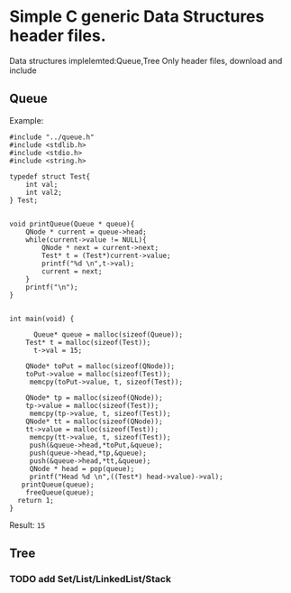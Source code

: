 # Simple C generic Data Structures header files. 
Data structures implelemted:Queue,Tree
Only header files, download and include

## Queue


Example:

``` 
#include "../queue.h"
#include <stdlib.h>
#include <stdio.h>
#include <string.h>

typedef struct Test{
    int val;
    int val2;
} Test;


void printQueue(Queue * queue){
    QNode * current = queue->head;
    while(current->value != NULL){
        QNode * next = current->next;
        Test* t = (Test*)current->value;
        printf("%d \n",t->val);
        current = next;
    }
    printf("\n");
}


int main(void) {

      Queue* queue = malloc(sizeof(Queue));
    Test* t = malloc(sizeof(Test));
      t->val = 15;

    QNode* toPut = malloc(sizeof(QNode));
    toPut->value = malloc(sizeof(Test));
     memcpy(toPut->value, t, sizeof(Test));
 
    QNode* tp = malloc(sizeof(QNode));
    tp->value = malloc(sizeof(Test));
     memcpy(tp->value, t, sizeof(Test));
    QNode* tt = malloc(sizeof(QNode));
    tt->value = malloc(sizeof(Test));
     memcpy(tt->value, t, sizeof(Test));
     push(&queue->head,*toPut,&queue);
     push(queue->head,*tp,&queue);
     push(&queue->head,*tt,&queue);
     QNode * head = pop(queue);
     printf("Head %d \n",((Test*) head->value)->val);
   printQueue(queue);
    freeQueue(queue);
  return 1;
}

```

Result: ```15```

## Tree

### TODO add Set/List/LinkedList/Stack
